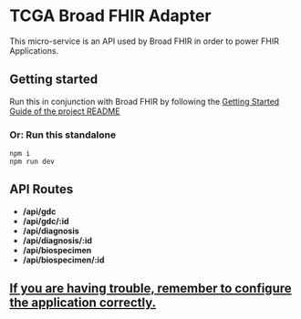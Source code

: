 # TCGA Broad FHIR Adapter

This micro-service is an API used by Broad FHIR in order to power FHIR Applications.

## Getting started

Run this in conjunction with Broad FHIR by following the [Getting Started Guide of the project README](../README.md)

### Or: Run this standalone

```
npm i
npm run dev
```

## API Routes

- **/api/gdc**
- **/api/gdc/:id**
- **/api/diagnosis**
- **/api/diagnosis/:id**
- **/api/biospecimen**
- **/api/biospecimen/:id**

## [If you are having trouble, remember to configure the application correctly.](../docs/CONFIGURATION.md)

